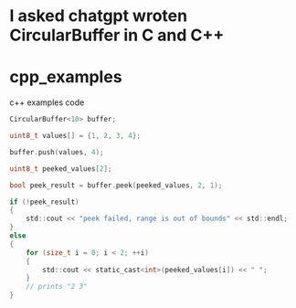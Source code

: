 # I asked chatgpt wroten CircularBuffer in C and C++

# cpp_examples
c++ examples code
```c
CircularBuffer<10> buffer;

uint8_t values[] = {1, 2, 3, 4};

buffer.push(values, 4);

uint8_t peeked_values[2];

bool peek_result = buffer.peek(peeked_values, 2, 1);

if (!peek_result) 
{
    std::cout << "peek failed, range is out of bounds" << std::endl;
} 
else 
{
    for (size_t i = 0; i < 2; ++i) 
    {
        std::cout << static_cast<int>(peeked_values[i]) << " ";
    }
    // prints "2 3"
}
```
